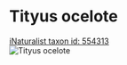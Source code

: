 
Tityus ocelote
==============
  
[iNaturalist taxon id: 554313](https://www.inaturalist.org/taxa/554313)  
![Tityus ocelote](https://inaturalist-open-data.s3.amazonaws.com/photos/58834578/medium.jpg)